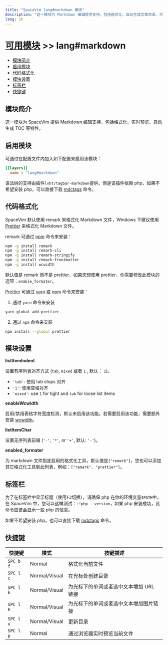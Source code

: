 ```yaml
---
title: "SpaceVim lang#markdown 模块"
description: "这一模块为 Markdown 编辑提供支持，包括格式化、自动生成文章目录、代码块等特性。"
lang: zh
---
```


# [可用模块](../../) >> lang#markdown

<!-- vim-markdown-toc GFM -->

- [模块简介](#模块简介)
- [启用模块](#启用模块)
- [代码格式化](#代码格式化)
- [模块设置](#模块设置)
- [标签栏](#标签栏)
- [快捷键](#快捷键)

<!-- vim-markdown-toc -->

## 模块简介

这一模块为 SpaceVim 提供 Markdown 编辑支持，包括格式化、实时预览、自动生成 TOC 等特性。

## 启用模块

可通过在配置文件内加入如下配置来启用该模块：

```toml
[[layers]]
  name = "lang#markdown"
```

语法树的支持由插件`lvht/tagbar-markdown`提供，但是该插件依赖 php，如果不希望安装 php，可以直接下载 [mdctags](https://github.com/wsdjeg/mdctags.rs) 命令。

## 代码格式化

SpaceVim 默认使用 remark 来格式化 Markdown 文件，Windows 下建议使用 [Prettier](https://github.com/prettier/prettier) 来格式化 Markdown 文件。

remark 可通过 [npm](https://www.npmjs.com/get-npm) 命令来安装：

```sh
npm -g install remark
npm -g install remark-cli
npm -g install remark-stringify
npm -g install remark-frontmatter
npm -g install wcwidth
```

默认值是 remark 而不是 prettier，如果您想使用 prettier，你需要修改此模块的选项：`enable_formater`。

[Prettier](https://github.com/prettier/prettier) 可通过 [yarn](https://yarnpkg.com/lang/zh-hans/docs/install/#windows-stable) 或 [npm](https://www.npmjs.com/get-npm) 命令来安装：

1. 通过 `yarn` 命令来安装

```sh
yarn global add prettier
```

2. 通过 `npm` 命令来安装

```sh
npm install --global prettier
```

## 模块设置

**listItemIndent**

设置有序列表对齐方式 (`tab`, `mixed` 或者 `1` , 默认： `1`)。

- `'tab'`: 使用 tab stops 对齐
- `'1'`: 使用空格对齐
- `'mixed'`: use `1` for tight and `tab` for loose list items

**enableWcwidth**

启用/禁用表格字符宽度检测，默认未启用该功能。若需要启用该功能，需要额外安装 [wcwidth](https://www.npmjs.com/package/wcwidth)。

**listItemChar**

设置无序列表前缀 (`'-'`, `'*'`, or `'+'`, 默认: `'-'`)。

**enabled_formater**

为 markdown 文件指定启用的格式化工具，默认值是`["remark"]`，您也可以添加其它格式化工具到此列表，例如：`["remark", "prettier"]`。

## 标签栏

为了在标签栏中显示标题（使用<kbd>F2</kbd>切换），请确保 php 在你的环境变量`$PATH`中，在 SpaceVim 中，您可以这样测试：`:!php --version`，如果 php 安装成功，此命令应该会显示一些 php 的信息。

如果不希望安装 php，也可以直接下载 [mdctags](https://github.com/wsdjeg/mdctags.rs) 命令。

## 快捷键

| 快捷键    | 模式          | 按键描述                                |
| --------- | ------------- | --------------------------------------- |
| `SPC b f` | Normal        | 格式化当前文件                          |
| `SPC l c` | Normal/Visual | 在光标处创建目录                        |
| `SPC l k` | Normal/Visual | 为光标下的单词或者选中文本增加 URL 链接 |
| `SPC l K` | Normal/Visual | 为光标下的单词或者选中文本增加图片链接  |
| `SPC l u` | Normal/Visual | 更新目录                                |
| `SPC l p` | Normal        | 通过浏览器实时预览当前文件              |
